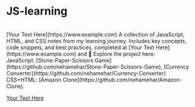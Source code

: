 # JS-learning
<br>
 [Your Text Here](https://www.example.com)
A collection of JavaScript, HTML, and CSS notes from my learning journey. Includes key concepts, code snippets, and best practices, completed at [Your Text Here](https://www.example.com) and 🚀 Explore the project here: 
<br>
JavaScript: [Stone-Paper-Scissors Game](https://github.com/nehamehar/Stone-Paper-Scissors-Game), [Currency Converter](https://github.com/nehamehar/Currency-Converter)
<br>
CSS+HTML: [Amazon Clone](https://github.com/nehamehar/Amazon-Clone).

 [Your Text Here](https://www.example.com)
